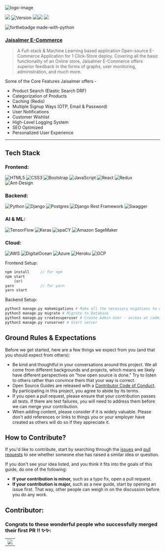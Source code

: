![logo-image](logo.jpg)

![](https://badges.frapsoft.com/os/v1/open-source.svg?v=103)
![Version](https://badge.fury.io/gh/tterb%2FHyde.svg)
![](https://aleen42.github.io/badges/src/react.svg)![](https://aleen42.github.io/badges/src/router.svg)
![](https://aleen42.github.io/badges/src/redux.svg)

![forthebadge made-with-python](http://ForTheBadge.com/images/badges/made-with-python.svg)

### **[Jaisalmer E-Commerce](https://github.com/gokulprathin8/Jaisalmer-E-Commerce)**

> A Full-stack & Machine Learning based application Open-source E-Commerce
> Application for 1 Click-Store deploy. Covering all the basic functionality of
> an Online store, Jaisalmer E-Commerce offers superior feedback in the forms of
> graphs, user monitoring, administration, and much more.

Some of the Core Features Jaisalmer offers -

- Product Search (Elastic Search DRF)
- Categorization of Products
- Caching (Redis)
- Multiple Signup Ways (OTP, Email & Password)
- User Notifications
- Customer Wishlist
- High-Level Logging System
- SEO Optimized
- Personalized User Experience

---

## Tech Stack

### Frontend:

<img alt="HTML5" src="https://img.shields.io/badge/html5%20-%23E34F26.svg?&style=for-the-badge&logo=html5&logoColor=white"/>
<img alt="CSS3" src="https://img.shields.io/badge/css3%20-%231572B6.svg?&style=for-the-badge&logo=css3&logoColor=white"/>
<img alt="Bootstrap" src="https://img.shields.io/badge/bootstrap%20-%23563D7C.svg?&style=for-the-badge&logo=bootstrap&logoColor=white"/>
<img alt="JavaScript" src="https://img.shields.io/badge/javascript%20-%23323330.svg?&style=for-the-badge&logo=javascript&logoColor=%23F7DF1E"/>
<img alt="React" src="https://img.shields.io/badge/react%20-%2320232a.svg?&style=for-the-badge&logo=react&logoColor=%2361DAFB"/>
<img alt="Redux" src="https://img.shields.io/badge/redux%20-%23593d88.svg?&style=for-the-badge&logo=redux&logoColor=white"/>
<img alt="Ant-Design" src="https://img.shields.io/badge/-Ant%20Design-%230170FE?&style=for-the-badge&logo=ant-design&logoColor=white"/>

### Backend:

<img alt="Python" src="https://img.shields.io/badge/python%20-%2314354C.svg?&style=for-the-badge&logo=python&logoColor=white"/>
<img alt="Django" src="https://img.shields.io/badge/django%20-%23092E20.svg?&style=for-the-badge&logo=django&logoColor=white"/>
<img alt="Postgres" src ="https://img.shields.io/badge/postgres-%23316192.svg?&style=for-the-badge&logo=postgresql&logoColor=white"/>
<img alt="Django Rest Framework" src="https://img.shields.io/badge/django rest framework%20-%23092E20.svg?&style=for-the-badge&logo=django&logoColor=white"/>
<img alt="Swagger" src="https://img.shields.io/badge/Swagger%20-%2343853D.svg?&style=for-the-badge&logo=Swagger&logoColor=white"/>

### AI & ML:

<img alt="TensorFlow" src="https://img.shields.io/badge/TensorFlow%20-%23FF6F00.svg?&style=for-the-badge&logo=TensorFlow&logoColor=white" />
<img alt="Keras" src="https://img.shields.io/badge/Keras%20-%23D00000.svg?&style=for-the-badge&logo=Keras&logoColor=white"/>
<img alt="spaCY" src="https://img.shields.io/badge/spaCY%20-%23013243.svg?&style=for-the-badge&logo=spaCy&logoColor=white" />
<img alt="Amazon SageMaker" src="https://img.shields.io/badge/Amazon SageMaker%20-%230077B5.svg?&style=for-the-badge&logo=Amazon&logoColor=white"/>

### Cloud:

<img alt="AWS" src="https://img.shields.io/badge/AWS%20-%23FF9900.svg?&style=for-the-badge&logo=amazon-aws&logoColor=white"/>
<img alt="DigitalOcean" src="https://img.shields.io/badge/DigitalOcean-%230167ff.svg?&style=for-the-badge&logo=digitalOcean&logoColor=white"/>
<img alt="Azure" src="https://img.shields.io/badge/azure%20-%230072C6.svg?&style=for-the-badge&logo=azure-devops&logoColor=white"/>
<img alt="Heroku" src="https://img.shields.io/badge/heroku%20-%23430098.svg?&style=for-the-badge&logo=heroku&logoColor=white"/>
<img alt="GCP" src="https://img.shields.io/badge/GCP%20-%23430098.svg?&style=for-the-badge&logo=GCP&logoColor=white"/>

Frontend Setup:

```javascript
npm install		// for npm
npm start
	(or)
yarn			// for yarn
yarn start
```

Backend Setup:

```python
python3 manage.py makemigations # Make all the necessary migations to database
python3 manage.py migrate # Migrate to Database
python3 manage.py createsuperuser # Create Admin User - access at /admin route
python3 manage.py runserver # Start server
```

## Ground Rules & Expectations

Before we get started, here are a few things we expect from you (and that you
should expect from others):

- Be kind and thoughtful in your conversations around this project. We all come
  from different backgrounds and projects, which means we likely have different
  perspectives on "how open source is done." Try to listen to others rather than
  convince them that your way is correct.
- Open Source Guides are released with a
  [Contributor Code of Conduct](https://github.com/github/opensource.guide/blob/main/CODE_OF_CONDUCT.md).
  By participating in this project, you agree to abide by its terms.
- If you open a pull request, please ensure that your contribution passes all
  tests. If there are test failures, you will need to address them before we can
  merge your contribution.
- When adding content, please consider if it is widely valuable. Please don't
  add references or links to things you or your employer have created as others
  will do so if they appreciate it.

## How to Contribute?

If you'd like to contribute, start by searching through the
[issues](https://github.com/github/opensource.guide/issues) and
[pull requests](https://github.com/github/opensource.guide/pulls) to see whether
someone else has raised a similar idea or question.

If you don't see your idea listed, and you think it fits into the goals of this
guide, do one of the following:

- **If your contribution is minor,** such as a typo fix, open a pull request.
- **If your contribution is major,** such as a new guide, start by opening an
  issue first. That way, other people can weigh in on the discussion before you
  do any work.

## Contributor:

### Congrats to these wonderful people who successfully merged their first PR !! ✨✨:

<table>
	<tr>
		<td>
			<a href="https://github.com/gokulprathin8/Jaisalmer-E-Commerce/graphs/contributors">
  <img src="https://contrib.rocks/image?repo=gokulprathin8/Jaisalmer-E-Commerce" />
</a>
		</td>
	</tr>
</table>
